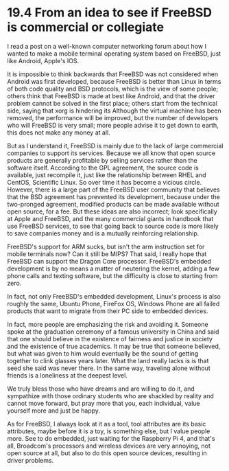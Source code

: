 # 19.4 From an idea to see if FreeBSD is commercial or collegiate

I read a post on a well-known computer networking forum about how I wanted to make a mobile terminal operating system based on FreeBSD, just like Android, Apple's IOS.

It is impossible to think backwards that FreeBSD was not considered when Android was first developed, because FreeBSD is better than Linux in terms of both code quality and BSD protocols, which is the view of some people; others think that FreeBSD is made at best like Android, and that the driver problem cannot be solved in the first place; others start from the technical side, saying that xorg is hindering its Although the virtual machine has been removed, the performance will be improved, but the number of developers who will FreeBSD is very small; more people advise it to get down to earth, this does not make any money at all.

But as I understand it, FreeBSD is mainly due to the lack of large commercial companies to support its services. Because we all know that open source products are generally profitable by selling services rather than the software itself. According to the GPL agreement, the source code is available, just recompile it, just like the relationship between RHEL and CentOS, Scientific Linux. So over time it has become a vicious circle. However, there is a large part of the FreeBSD user community that believes that the BSD agreement has prevented its development, because under the two-pronged agreement, modified products can be made available without open source, for a fee. But these ideas are also incorrect; look specifically at Apple and FreeBSD, and the many commercial giants in handbook that use FreeBSD services, to see that going back to source code is more likely to save companies money and is a mutually reinforcing relationship.

 FreeBSD's support for ARM sucks, but isn't the arm instruction set for mobile terminals now? Can it still be MIPS? That said, I really hope that FreeBSD can support the Dragon Core processor. FreeBSD's embedded development is by no means a matter of neutering the kernel, adding a few phone calls and texting software, but the difficulty is close to starting from zero.

In fact, not only FreeBSD's embedded development, Linux's process is also roughly the same, Ubuntu Phone, FireFox OS, Windows Phone are all failed products that want to migrate from their PC side to embedded devices.

In fact, more people are emphasizing the risk and avoiding it. Someone spoke at the graduation ceremony of a famous university in China and said that one should believe in the existence of fairness and justice in society and the existence of true academics.
It may be true that someone believed, but what was given to him would eventually be the sound of getting together to clink glasses years later. What the land really lacks is is that seed she said was never there. In the same way, traveling alone without friends is a loneliness at the deepest level.

We truly bless those who have dreams and are willing to do it, and sympathize with those ordinary students who are shackled by reality and cannot move forward, but pray more that you, each individual, value yourself more and just be happy.

As for FreeBSD, I always look at it as a tool, tool attributes are its basic attributes, maybe before it is a toy, is something else, but I value people more. See to do embedded, just waiting for the Raspberry Pi 4, and that's all, Broadcom's processors and wireless devices are very annoying, not open source at all, but also to do this open source devices, resulting in driver problems.
